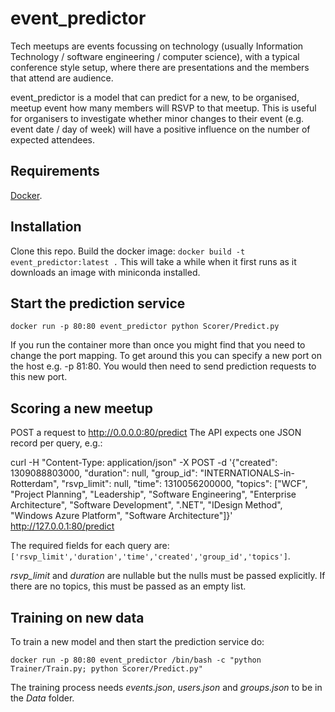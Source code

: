 # event_predictor
Tech meetups are events focussing on technology (usually Information Technology / software engineering / computer science), with a typical conference style setup, where there are presentations and the members that attend are audience. 

event_predictor is a model that can predict for a new, to be organised, meetup event how many members will RSVP to that meetup. This is useful for organisers to investigate whether minor changes to their event (e.g. event date / day of week) will have a positive influence on the number of expected attendees.

## Requirements
[Docker](https://docs.docker.com/engine/installation/).

## Installation
Clone this repo.
Build the docker image: `docker build -t event_predictor:latest .`
This will take a while when it first runs as it downloads an image with miniconda installed.

## Start the prediction service
`docker run -p 80:80 event_predictor python Scorer/Predict.py`

If you run the container more than once you might find that you need to change the port mapping. To get around this you can specify a new port on the host e.g. -p 81:80. You would then need to send prediction requests to this new port.

## Scoring a new meetup
POST a request to http://0.0.0.0:80/predict
The API expects one JSON record per query, e.g.:

curl -H "Content-Type: application/json" -X POST -d '{"created": 1309088803000, "duration": null, "group_id": "INTERNATIONALS-in-Rotterdam", "rsvp_limit": null,  "time": 1310056200000, "topics": ["WCF", "Project Planning", "Leadership", "Software Engineering",   "Enterprise Architecture", "Software Development", ".NET", "IDesign Method", "Windows Azure Platform", "Software Architecture"]}' http://127.0.0.1:80/predict

The required fields for each query are: `['rsvp_limit','duration','time','created','group_id','topics']`. 

*rsvp_limit* and *duration* are nullable but the nulls must be passed explicitly. If there are no topics, this must be passed as an empty list.

## Training on new data
To train a new model and then start the prediction service do:

`docker run -p 80:80 event_predictor /bin/bash -c "python Trainer/Train.py; python Scorer/Predict.py"`

The training process needs *events.json*, *users.json* and *groups.json* to be in the *Data* folder.
